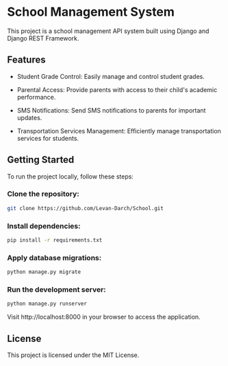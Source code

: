 # School Management System
This project is a school management API system built using Django and Django REST Framework.

## Features

- Student Grade Control: Easily manage and control student grades.

- Parental Access: Provide parents with access to their child's academic performance.

- SMS Notifications: Send SMS notifications to parents for important updates.

- Transportation Services Management: Efficiently manage transportation services for students.


## Getting Started

To run the project locally, follow these steps:

### Clone the repository:
```bash
git clone https://github.com/Levan-Darch/School.git
```

### Install dependencies:
```bash
pip install -r requirements.txt
```

### Apply database migrations:
```bash
python manage.py migrate
```

### Run the development server:
```bash
python manage.py runserver
```

Visit http://localhost:8000 in your browser to access the application.


## License

This project is licensed under the MIT License.
